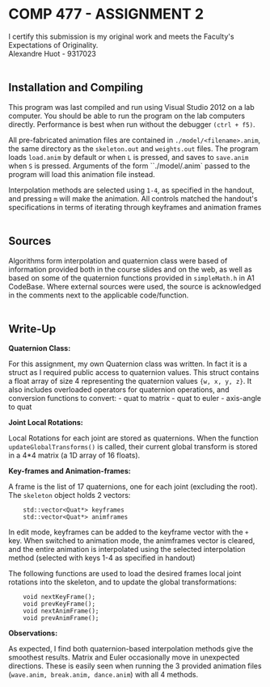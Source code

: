 COMP 477 - ASSIGNMENT 2
=======================

I certify this submission is my original work and meets the Faculty's
Expectations of Originality.</br>
Alexandre Huot - 9317023
</br>
</br>

Installation and Compiling
--------------------------

This program was last compiled and run using Visual Studio 2012 on a lab computer.
You should be able to run the program on the lab computers directly. Performance is
best when run without the debugger `(ctrl + f5)`.

All pre-fabricated animation files are contained in `./model/<filename>.anim`,
the same directory as the `skeleton.out` and `weights.out` files. The program
loads `load.anim` by default or when `L` is pressed, and saves to `save.anim`
when `S` is pressed. Arguments of the form ``./model/<filename>.anim` passed
to the program will load this animation file instead.

Interpolation methods are selected using `1-4`, as specified in the handout, and
pressing `m` will make the animation. All controls matched the handout's
specifications in terms of iterating through keyframes and animation frames
</br>
</br>

Sources
-------

Algorithms form interpolation and quaternion class were based of information
provided both in the course slides and on the web, as well as based on some
of the quaternion functions provided in `simpleMath.h` in A1 CodeBase. Where
external sources were used, the source is acknowledged in the comments next to
the applicable code/function.
</br>
</br>

Write-Up
--------

**Quaternion Class:**

For this assignment, my own Quaternion class was written. In fact it is a
struct as I required public access to quaternion values. This struct contains
a float array of size 4 representing the quaternion values `{w, x, y, z}`.
It also includes overloaded operators for quaternion operations, and
conversion functions to convert:
		-	quat to matrix
		-	quat to euler
		-	axis-angle to quat
</br>

**Joint Local Rotations:**

Local Rotations for each joint are stored as quaternions. When the function
`updateGlobalTransforms()` is called, their current global transform is stored
in a 4*4 matrix (a 1D array of 16 floats).

**Key-frames and Animation-frames:**

A frame is the list of 17 quaternions, one for each joint (excluding the root).
The `skeleton` object holds 2 vectors:

		std::vector<Quat*> keyframes
		std::vector<Quat*> animframes

In edit mode, keyframes can be added to the keyframe vector with the `+` key.
When switched to animation mode, the animframes vector is cleared, and the
entire animation is interpolated using the selected interpolation method
(selected with keys 1-4 as specified in handout)

The following functions are used to load the desired frames local joint
rotations into the skeleton, and to update the global transformations:

		void nextKeyFrame();
    	void prevKeyFrame();
    	void nextAnimFrame();
    	void prevAnimFrame();

**Observations:**

As expected, I find both quaternion-based interpolation methods give
the smoothest results. Matrix and Euler occasionally move in unexpected
directions. These is easily seen when running the 3 provided animation files
(`wave.anim, break.anim, dance.anim`)	with all 4 methods.

